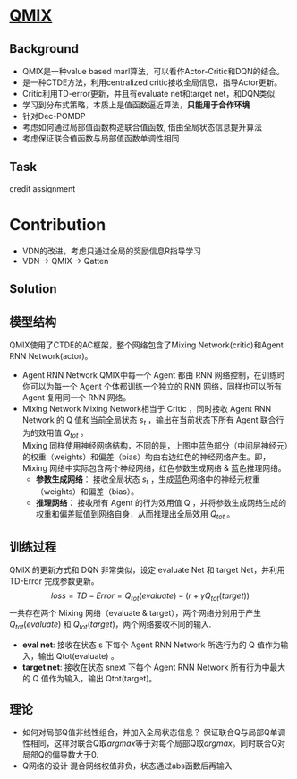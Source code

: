 # [QMIX](https://arxiv.org/pdf/1803.11485.pdf)
## Background
+ QMIX是一种value based marl算法，可以看作Actor-Critic和DQN的结合。
+ 是一种CTDE方法，利用centralized critic接收全局信息，指导Actor更新。
+ Critic利用TD-error更新，并且有evaluate net和target net，和DQN类似
+ 学习到分布式策略，本质上是值函数逼近算法，**只能用于合作环境**
+ 针对Dec-POMDP
+ 考虑如何通过局部值函数构造联合值函数, 借由全局状态信息提升算法
+ 考虑保证联合值函数与局部值函数单调性相同

## Task
credit assignment

# Contribution
+ VDN的改进，考虑只通过全局的奖励信息R指导学习
+ VDN -> QMIX -> Qatten

## Solution
## 模型结构
QMIX使用了CTDE的AC框架，整个网络包含了Mixing Network(critic)和Agent RNN Network(actor)。
+ Agent RNN Network
QMIX中每一个 Agent 都由 RNN 网络控制，在训练时你可以为每一个 Agent 个体都训练一个独立的 RNN 网络，同样也可以所有 Agent 复用同一个 RNN 网络。
+ Mixing Network
Mixing Network相当于 Critic ，同时接收 Agent RNN Network 的 Q 值和当前全局状态 $s_t$ ，输出在当前状态下所有 Agent 联合行为的效用值 $Q_{tot}$ 。  
Mixing 同样使用神经网络结构，不同的是，上图中蓝色部分（中间层神经元）的权重（weights）和偏差（bias）均由右边红色的神经网络产生。即，Mixing 网络中实际包含两个神经网络，红色参数生成网络 & 蓝色推理网络。
    + **参数生成网络**： 接收全局状态 $s_t$ ，生成蓝色网络中的神经元权重（weights）和偏差（bias）。
    + **推理网络**： 接收所有 Agent 的行为效用值 Q ，并将参数生成网络生成的权重和偏差赋值到网络自身，从而推理出全局效用 $Q_{tot}$ 。

## 训练过程
QMIX 的更新方式和 DQN 非常类似，设定 evaluate Net 和 target Net，并利用 TD-Error 完成参数更新。
$$loss = TD-Error = Q_{tot}(evaluate) - (r + \gamma Q_{tot}(target))$$
一共存在两个 Mixing 网络（evaluate & target），两个网络分别用于产生 $Q_{tot}(evaluate)$ 和 $Q_{tot}(target)$，两个网络接收不同的输入.
+ **eval net**: 接收在状态 s 下每个 Agent RNN Network 所选行为的 Q 值作为输入，输出 Qtot(evaluate) 。
+ **target net**: 接收在状态 snext 下每个 Agent RNN Network 所有行为中最大的 Q 值作为输入，输出 Qtot(target)。

## 理论
+ 如何对局部Q值非线性组合，并加入全局状态信息？
保证联合Q与局部Q单调性相同，这样对联合Q取$argmax$等于对每个局部Q取$argmax$。同时联合Q对局部Q的偏导数大于0.
+ Q网络的设计
混合网络权值非负，状态通过abs函数后再输入